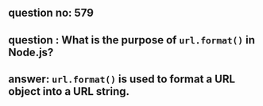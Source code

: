 
      
## question no: 579

## question : What is the purpose of `url.format()` in Node.js?

## answer: `url.format()` is used to format a URL object into a URL string.
      